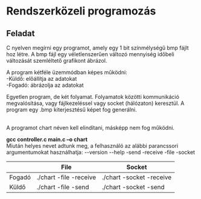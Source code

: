 # Rendszerközeli programozás
## Feladat
<p>C nyelven megírni egy programot, amely egy 1 bit színmélységű bmp fájlt hoz
létre.
A bmp fájl egy véletlenszerűen változó mennyiség időbeli változását
szemléltető grafikont ábrázol.</p>
A program kétféle üzemmódban képes működni:<br>
-Küldő: előállítja az adatokat<br>
-Fogadó: ábrázolja az adatokat
<p>Egyetlen program, de két folyamat. Folyamatok közötti kommunikáció
megvalósítása, vagy fájlkezeléssel vagy socket (hálózaton) keresztül.
A program egy .bmp kiterjesztésű képet fog generálni.</p>
<br>
A programot chart néven kell elindítani, másképp nem fog működni.

**gcc controller.c main.c –o chart**
<br>
Miután helyes nevet adtunk meg, a felhasználó az alábbi parancssori
argumentumokat használhatja:
--version
--help
-send
-receive
-file
-socket

|               | File | Socket |
| ------------- | ------------- | ------------- |
| Fogadó | ./chart -file -receive  | ./chart -socket -receive  |
| Küldő  | ./chart -file -send  | ./chart -socket -send  |
